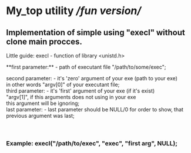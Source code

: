 My_top utility */fun version/*
===

 Implementation of simple using "execl" without clone main procces.
   -------------------------
   

Little guide: execl - function of library <unistd.h> <br>
 
<p> **first parameter:** - path of executant file "/path/to/some/exec";<p/>


  second parameter: - it's 'zero' argument of your exe (path to your exe)<br>
             	        in other words "argv[0]" of your executant file;<br>
   third parameter: - it's 'first' argument of your exe (if it's exist)<br>
		                     "argv[1]", if this arguments does not using in your exe<br>
	      	              this argument will be ignoring;<br>
   last parameter: - last parameter should be NULL/0 for order to show, that<br>
                   	 	previous argument was last;<br>
<br>
<br>

<h3>Example:   execl("/path/to/exec", "exec", "first arg", NULL);<h3/>




